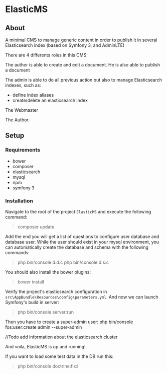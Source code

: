 # ElasticMS
## About
A minimal CMS to manage generic content in order to publish it in several Elasticsearch index (based on Symfony 3, and AdminLTE)


There are 4 differents roles in this CMS:


The author is able to create and edit a document. He is also able to publish a document


The admin is able to do all previous action but also to manage Elasticsearch indexes, such as:
- define index aliases
- create/delete an elasticsearch index

The Webmaster

The Author


## Setup
### Requirements
- bower
- composer
- elasticsearch
- mysql
- npm
- symfony 3

### Installation
Navigate to the root of the project `ElasticMS` and execute the following command:
> composer update

Add the end you will get a list of questions to configure user database and database user. While the user should exist in your mysql environment, you can automatically create the database and schema with the following commands:
>  php bin/console d:d:c
>  php bin/console d:s:c

You should also install the bower plugins:
> bower install

Verify the project's elasticsearch configuration in `src\AppBundle\Resources\config\parameters.yml`.
And now we can launch Symfony's build in server:
> php bin/console server:run

Then you have to create a super-admin user: php bin/console fos:user:create admin --super-admin


//Todo add information about the elasticsearch cluster

And voila, ElasticMS is up and running!




If you want to load some test data in the DB run this: 
> php bin/console doctrine:fix:l